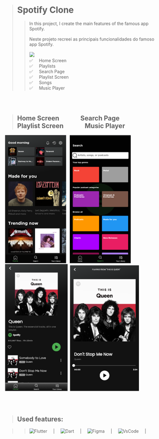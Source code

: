 > # Spotify Clone
>> In this project, I create the main features of the famous app Spotify.<br>  <br> Neste projeto recreei as principais funcionalidades do famoso app Spotify. <br> <br>
>> <img src="http://img.shields.io/static/v1?label=STATUS&message=%20Standby&color=darkgreen&style=for-the-badge"/> <br>
>>✅ $~~~$ Home Screen <br>
✅ $~~~$ Playlists <br>
✅ $~~~$ Search Page <br>
✅ $~~~$ Playlist Screen <br>
✅ $~~~$ Songs <br>
✅ $~~~$ Music Player
<br>
<br>                                                   
 


<div>

> ## Home Screen $~~~~~~~~~~~~$ Search Page $~~~~~~~~~~~~$ Playlist Screen $~~~~~~~~~~~~$ Music Player       
</div>


 
<img width="200" src="assets/readme/home_screen-screenshot.png"> $~$
<img width="200" src="assets/readme/search_screen-screenshot.png"> $~$
<img width="205" src="assets/readme/playlist_screen-screenshot.png">$~$
<img width="226" src="assets/readme/music_player-screenshot.png">

<br><br>

>## Used features: 
<div>

>><img width="5%" alt="Flutter" src="https://cdn.iconscout.com/icon/free/png-256/flutter-3629369-3032362.png"> $~~~$ | $~~~$
<img width="5%" alt="Dart" src="https://avatars.githubusercontent.com/u/1609975?s=280&v=4"> $~~~$ | $~~~$
<img width="5%" alt="Figma" src="https://cdn.jsdelivr.net/gh/devicons/devicon/icons/figma/figma-original.svg"> $~~~$ | $~~~$
<img width="6%" alt="VsCode" src="https://cdn.jsdelivr.net/gh/devicons/devicon/icons/vscode/vscode-original.svg"> $~~~$ |

</div>



